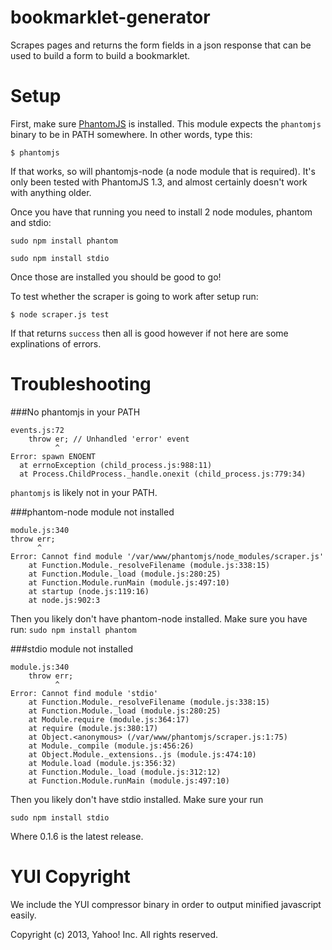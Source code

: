 bookmarklet-generator
=====================

Scrapes pages and returns the form fields in a json response that can be used to build a form to build a bookmarklet.


Setup
=====

First, make sure [PhantomJS](http://phantomjs.org/) is installed. This module expects the ```phantomjs``` binary to be in PATH somewhere. In other words, type this:

    $ phantomjs

If that works, so will phantomjs-node (a node module that is required). It's only been tested with PhantomJS 1.3, and almost certainly doesn't work with anything older.

Once you have that running you need to install 2 node modules, phantom and stdio:

`sudo npm install phantom`

`sudo npm install stdio`

Once those are installed you should be good to go! 

To test whether the scraper is going to work after setup run:

    $ node scraper.js test
    
If that returns `success` then all is good however if not here are some explinations of errors.


Troubleshooting
==================

###No phantomjs in your PATH

    events.js:72
        throw er; // Unhandled 'error' event
              ^
    Error: spawn ENOENT
      at errnoException (child_process.js:988:11)
      at Process.ChildProcess._handle.onexit (child_process.js:779:34)

`phantomjs` is likely not in your PATH.

###phantom-node module not installed

    module.js:340
    throw err;
          ^
    Error: Cannot find module '/var/www/phantomjs/node_modules/scraper.js'
        at Function.Module._resolveFilename (module.js:338:15)
        at Function.Module._load (module.js:280:25)
        at Function.Module.runMain (module.js:497:10)
        at startup (node.js:119:16)
        at node.js:902:3

Then you likely don't have phantom-node installed.  Make sure you have run: `sudo npm install phantom`

###stdio module not installed

    module.js:340
        throw err;
              ^
    Error: Cannot find module 'stdio'
        at Function.Module._resolveFilename (module.js:338:15)
        at Function.Module._load (module.js:280:25)
        at Module.require (module.js:364:17)
        at require (module.js:380:17)
        at Object.<anonymous> (/var/www/phantomjs/scraper.js:1:75)
        at Module._compile (module.js:456:26)
        at Object.Module._extensions..js (module.js:474:10)
        at Module.load (module.js:356:32)
        at Function.Module._load (module.js:312:12)
        at Function.Module.runMain (module.js:497:10)

Then you likely don't have stdio installed.  Make sure your run 

    sudo npm install stdio
    
Where 0.1.6 is the latest release.


YUI Copyright
=============

We include the YUI compressor binary in order to output minified javascript easily.

Copyright (c) 2013, Yahoo! Inc.
All rights reserved.
